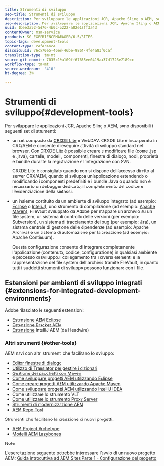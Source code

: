 ```yaml
---
title: Strumenti di sviluppo
seo-title: Strumenti di sviluppo
description: Per sviluppare le applicazioni JCR, Apache Sling o AEM, sono disponibili diversi set di strumenti
seo-description: Per sviluppare le applicazioni JCR, Apache Sling o AEM, sono disponibili diversi set di strumenti
uuid: 1bee3a52-5d76-4b0c-a222-a02e12ff3a43
contentOwner: msm-service
products: SG_EXPERIENCEMANAGER/6.5/SITES
topic-tags: development-tools
content-type: reference
discoiquuid: 76c570e5-46ed-46be-9864-4fe4a83f0caf
translation-type: tm+mt
source-git-commit: 7035c19a109ff67655ee0419aa37d1723e2189cc
workflow-type: tm+mt
source-wordcount: '410'
ht-degree: 3%

---
```



# Strumenti di sviluppo{#development-tools}

Per sviluppare le applicazioni JCR, Apache Sling o AEM, sono disponibili i seguenti set di strumenti:

* un set composto da [CRXDE Lite](/help/sites-developing/developing-with-crxde-lite.md) e WebDAV. CRXDE Lite è incorporato in CRX/AEM e consente di eseguire attività di sviluppo standard nel browser. Con CRXDE Lite è possibile creare e modificare file (come .jsp e .java), cartelle, modelli, componenti, finestre di dialogo, nodi, proprietà e bundle durante la registrazione e l’integrazione con SVN.

   CRXDE Lite è consigliato quando non si dispone dell’accesso diretto al server CRX/AEM, quando si sviluppa un’applicazione estendendo o modificando i componenti predefiniti e i bundle Java o quando non è necessario un debugger dedicato, il completamento del codice e l’evidenziazione della sintassi.

* un insieme costituito da un ambiente di sviluppo integrato (ad esempio: [Eclipse](/help/sites-developing/howto-projects-eclipse.md) o [IntelliJ](/help/sites-developing/ht-intellij.md)), uno strumento di compilazione (ad esempio: [Apache Maven](/help/sites-developing/ht-projects-maven.md)), FileVault sviluppato da Adobe per mappare un archivio su un file system, un sistema di controllo delle versioni (per esempio: Subversion), un sistema di tracciamento dei bug (per esempio: Jira), un sistema centrale di gestione delle dipendenze (ad esempio: Apache Archiva) e un sistema di automazione per la creazione (ad esempio: Apache Continuum).

   Questa configurazione consente di integrare completamente l&#39;applicazione (contenuto, codice, configurazione) in qualsiasi ambiente e processo di sviluppo.Il collegamento tra i diversi elementi è la rappresentazione del file system dell&#39;archivio tramite FileVault, in quanto tutti i suddetti strumenti di sviluppo possono funzionare con i file.

## Estensioni per ambienti di sviluppo integrati {#extensions-for-integrated-development-environments}

Adobe rilasciato le seguenti estensioni:

* [Estensione AEM Eclipse](/help/sites-developing/aem-eclipse.md)
* [Estensione Bracket AEM](/help/sites-developing/aem-brackets.md)
* [Estensione](https://github.com/headwirecom/aem-ide-tooling-4-intellij/blob/master/documenation/AEM%20Tooling%20Plugin%20for%20IntelliJ%20IDEA.pdf)  IntelliJ AEM (da Headwire)

### Altri strumenti {#other-tools}

AEM navi con altri strumenti che facilitano lo sviluppo:

* [Editor finestre di dialogo](/help/sites-developing/dialog-editor.md)
* [Utilizzo di Translator per gestire i dizionari](/help/sites-developing/i18n-translator.md)
* [Gestione dei pacchetti con Maven](/help/sites-developing/vlt-mavenplugin.md)
* [Come sviluppare progetti AEM utilizzando Eclipse](/help/sites-developing/howto-projects-eclipse.md)
* [Come creare progetti AEM utilizzando Apache Maven](/help/sites-developing/ht-projects-maven.md)
* [Come sviluppare progetti AEM utilizzando IntelliJ IDEA](/help/sites-developing/ht-intellij.md)
* [Come utilizzare lo strumento VLT](/help/sites-developing/ht-vlttool.md)
* [Come utilizzare lo strumento Proxy Server](/help/sites-developing/ht-proxy-server.md)
* [Strumenti di modernizzazione AEM](/help/sites-developing/modernization-tools.md)
* [AEM Repo Tool](/help/sites-developing/aem-repo-tool.md)

Strumenti che facilitano la creazione di nuovi progetti:

* [AEM Project Archetype](https://github.com/Adobe-Marketing-Cloud/aem-project-archetype)
* [Modelli AEM Lazybones](https://github.com/Adobe-Consulting-Services/lazybones-aem-templates)

>[!NOTE]
>
>L’esercitazione seguente potrebbe interessare l’avvio di un nuovo progetto AEM:
>[Guida introduttiva ad AEM Sites Parte 1 - Configurazione del progetto](https://helpx.adobe.com/experience-manager/kt/sites/using/getting-started-wknd-tutorial-develop/part1.html)

